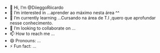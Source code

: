 - 👋 Hi, I’m @DiieggoRiicardo
- 👀 I’m interested in ...aprender ao máximo nesta área ^^
- 🌱 I’m currently learning ...Cursando na área de T.I ,quero que aprofundar nesse conhecimento.
- 💞️ I’m looking to collaborate on ...
- 📫 How to reach me ...
- 😄 Pronouns: ...
- ⚡ Fun fact: ...

<!---
DiieggoRiicardo/DiieggoRiicardo is a ✨ special ✨ repository because its `README.md` (this file) appears on your GitHub profile.
You can click the Preview link to take a look at your changes.
--->
